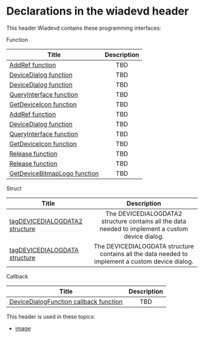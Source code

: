 # Declarations in the wiadevd header
This header Wiadevd contains these programming interfaces:

Function

| Title        | Description    |
| ------------- |:-------------:|
| [AddRef function](nf-wiadevd-addref.md) | TBD |
| [DeviceDialog function](nf-wiadevd-devicedialog~r2.md) | TBD |
| [DeviceDialog function](nf-wiadevd-devicedialog~r1.md) | TBD |
| [QueryInterface function](nf-wiadevd-queryinterface~r1.md) | TBD |
| [GetDeviceIcon function](nf-wiadevd-getdeviceicon.md) | TBD |
| [AddRef function](nf-wiadevd-addref~r1.md) | TBD |
| [DeviceDialog function](nf-wiadevd-devicedialog.md) | TBD |
| [QueryInterface function](nf-wiadevd-queryinterface.md) | TBD |
| [GetDeviceIcon function](nf-wiadevd-getdeviceicon~r1.md) | TBD |
| [Release function](nf-wiadevd-release.md) | TBD |
| [Release function](nf-wiadevd-release~r1.md) | TBD |
| [GetDeviceBitmapLogo function](nf-wiadevd-getdevicebitmaplogo.md) | TBD |
Struct

| Title        | Description    |
| ------------- |:-------------:|
| [tagDEVICEDIALOGDATA2 structure](ns-wiadevd-tagdevicedialogdata2.md) | The DEVICEDIALOGDATA2 structure contains all the data needed to implement a custom device dialog. |
| [tagDEVICEDIALOGDATA structure](ns-wiadevd-tagdevicedialogdata.md) | The DEVICEDIALOGDATA structure contains all the data needed to implement a custom device dialog. |
Callback

| Title        | Description    |
| ------------- |:-------------:|
| [DeviceDialogFunction callback function](nc-wiadevd-devicedialogfunction.md) | TBD |

This header is used in these topics:

- [image](..content/_image)
